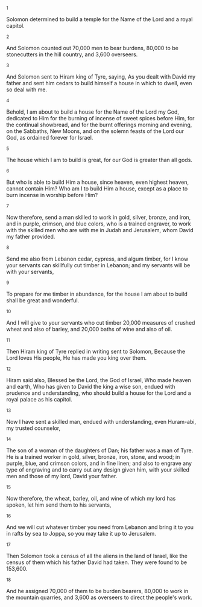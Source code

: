 <sup>1</sup> 

Solomon determined to build a temple for the Name of the Lord and a royal capitol. 

<sup>2</sup> 

And Solomon counted out 70,000 men to bear burdens, 80,000 to be stonecutters in the hill country, and 3,600 overseers. 

<sup>3</sup> 

And Solomon sent to Hiram king of Tyre, saying, As you dealt with David my father and sent him cedars to build himself a house in which to dwell, even so deal with me. 

<sup>4</sup> 

Behold, I am about to build a house for the Name of the Lord my God, dedicated to Him for the burning of incense of sweet spices before Him, for the continual showbread, and for the burnt offerings morning and evening, on the Sabbaths, New Moons, and on the solemn feasts of the Lord our God, as ordained forever for Israel. 

<sup>5</sup> 

The house which I am to build is great, for our God is greater than all gods. 

<sup>6</sup> 

But who is able to build Him a house, since heaven, even highest heaven, cannot contain Him? Who am I to build Him a house, except as a place to burn incense in worship before Him? 

<sup>7</sup> 

Now therefore, send a man skilled to work in gold, silver, bronze, and iron, and in purple, crimson, and blue colors, who is a trained engraver, to work with the skilled men who are with me in Judah and Jerusalem, whom David my father provided. 

<sup>8</sup> 

Send me also from Lebanon cedar, cypress, and algum timber, for I know your servants can skillfully cut timber in Lebanon; and my servants will be with your servants, 

<sup>9</sup> 

To prepare for me timber in abundance, for the house I am about to build shall be great and wonderful. 

<sup>10</sup> 

And I will give to your servants who cut timber 20,000 measures of crushed wheat and also of barley, and 20,000 baths of wine and also of oil. 

<sup>11</sup> 

Then Hiram king of Tyre replied in writing sent to Solomon, Because the Lord loves His people, He has made you king over them. 

<sup>12</sup> 

Hiram said also, Blessed be the Lord, the God of Israel, Who made heaven and earth, Who has given to David the king a wise son, endued with prudence and understanding, who should build a house for the Lord and a royal palace as his capitol. 

<sup>13</sup> 

Now I have sent a skilled man, endued with understanding, even Huram-abi, my trusted counselor, 

<sup>14</sup> 

The son of a woman of the daughters of Dan; his father was a man of Tyre. He is a trained worker in gold, silver, bronze, iron, stone, and wood; in purple, blue, and crimson colors, and in fine linen; and also to engrave any type of engraving and to carry out any design given him, with your skilled men and those of my lord, David your father. 

<sup>15</sup> 

Now therefore, the wheat, barley, oil, and wine of which my lord has spoken, let him send them to his servants, 

<sup>16</sup> 

And we will cut whatever timber you need from Lebanon and bring it to you in rafts by sea to Joppa, so you may take it up to Jerusalem. 

<sup>17</sup> 

Then Solomon took a census of all the aliens in the land of Israel, like the census of them which his father David had taken. They were found to be 153,600. 

<sup>18</sup> 

And he assigned 70,000 of them to be burden bearers, 80,000 to work in the mountain quarries, and 3,600 as overseers to direct the people's work.